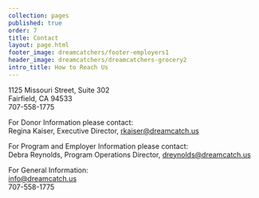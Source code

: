 ```yaml
---
collection: pages
published: true
order: 7
title: Contact
layout: page.html
footer_image: dreamcatchers/footer-employers1
header_image: dreamcatchers/dreamcatchers-grocery2
intro_title: How to Reach Us
---
```


1125 Missouri Street, Suite 302<br>
Fairfield, CA 94533<br>
707-558-1775 <br>

For Donor Information please contact:<br>
Regina Kaiser, Executive Director, [rkaiser@dreamcatch.us](mailto:rkaiser@dreamcatch.us)

For Program and Employer Information please contact:<br>
Debra Reynolds, Program Operations Director, [dreynolds@dreamcatch.us](mailto:dreynolds@dreamcatch.us)

For General Information:<br>
info@dreamcatch.us<br>
707-558-1775
